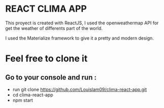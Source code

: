 # REACT CLIMA APP

This proyect is created with ReactJS, I used the openweathermap API for get the weather of differents part of the world.

I used the Materialize framework to give it a pretty and modern design.

# Feel free to clone it
## Go to your console and run :

- run git clone https://github.com/Louislam09/clima-react-app.git
- cd clima-react-app
- npm start
